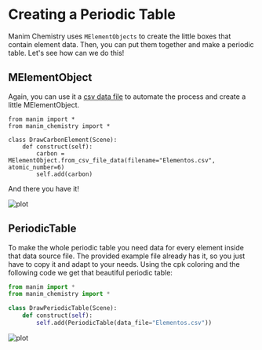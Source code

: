 # Creating a Periodic Table
Manim Chemistry uses `MElementObjects` to create the little boxes that contain element data. Then, you can put them together and make a periodic table. Let's see how can we do this!

## MElementObject
Again, you can use it a [csv data file](../../../assets/Elements_EN.csv) to automate the process and create a little MElementObject.

```
from manim import *
from manim_chemistry import *

class DrawCarbonElement(Scene):
    def construct(self):
        carbon = MElementObject.from_csv_file_data(filename="Elementos.csv", atomic_number=6)
        self.add(carbon)
```

And there you have it!

![plot](../../../examples/examples_assets/DrawCarbonElement_ManimCE_v0.17.3.png)

## PeriodicTable
To make the whole periodic table you need data for every element inside that data source file. The provided example file already has it, so you just have to copy it and adapt to your needs. Using the cpk coloring and the following code we get that beautiful periodic table:

```python
from manim import *
from manim_chemistry import *

class DrawPeriodicTable(Scene):
    def construct(self):
        self.add(PeriodicTable(data_file="Elementos.csv"))
```

![plot](../../../examples/examples_assets/DrawPeriodicTable_ManimCE_v0.17.3.png)
